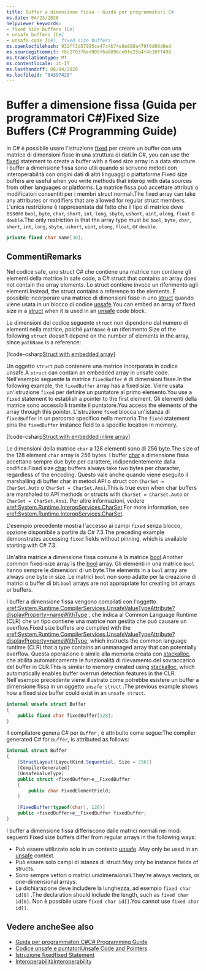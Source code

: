 ```yaml
---
title: Buffer a dimensione fissa - Guida per programmatori C#
ms.date: 04/23/2020
helpviewer_keywords:
- fixed size buffers [C#]
- unsafe buffers [C#]
- unsafe code [C#], fixed size buffers
ms.openlocfilehash: 932ff3d57995ce47c4b74e8e888a479f0d09d0ed
ms.sourcegitcommit: f8c270376ed905f6a8896ce0fe25b4f4b38ff498
ms.translationtype: MT
ms.contentlocale: it-IT
ms.lasthandoff: 06/04/2020
ms.locfileid: "84397428"
---
```

# <a name="fixed-size-buffers-c-programming-guide"></a><span data-ttu-id="cdbfa-102">Buffer a dimensione fissa (Guida per programmatori C#)</span><span class="sxs-lookup"><span data-stu-id="cdbfa-102">Fixed Size Buffers (C# Programming Guide)</span></span>

<span data-ttu-id="cdbfa-103">In C# è possibile usare l'istruzione [fixed](../../language-reference/keywords/fixed-statement.md) per creare un buffer con una matrice di dimensioni fisse in una struttura di dati.</span><span class="sxs-lookup"><span data-stu-id="cdbfa-103">In C#, you can use the [fixed](../../language-reference/keywords/fixed-statement.md) statement to create a buffer with a fixed size array in a data structure.</span></span> <span data-ttu-id="cdbfa-104">I buffer a dimensione fissa sono utili quando si scrivono metodi con interoperabilità con origini dati di altri linguaggi o piattaforme.</span><span class="sxs-lookup"><span data-stu-id="cdbfa-104">Fixed size buffers are useful when you write methods that interop with data sources from other languages or platforms.</span></span> <span data-ttu-id="cdbfa-105">La matrice fissa può accettare attributi o modificatori consentiti per i membri struct normali.</span><span class="sxs-lookup"><span data-stu-id="cdbfa-105">The fixed array can take any attributes or modifiers that are allowed for regular struct members.</span></span> <span data-ttu-id="cdbfa-106">L'unica restrizione è rappresentata dal fatto che il tipo di matrice deve essere `bool`, `byte`, `char`, `short`, `int`, `long`, `sbyte`, `ushort`, `uint`, `ulong`, `float` o `double`.</span><span class="sxs-lookup"><span data-stu-id="cdbfa-106">The only restriction is that the array type must be `bool`, `byte`, `char`, `short`, `int`, `long`, `sbyte`, `ushort`, `uint`, `ulong`, `float`, or `double`.</span></span>

```csharp
private fixed char name[30];
```

## <a name="remarks"></a><span data-ttu-id="cdbfa-107">Commenti</span><span class="sxs-lookup"><span data-stu-id="cdbfa-107">Remarks</span></span>

<span data-ttu-id="cdbfa-108">Nel codice safe, uno struct C# che contiene una matrice non contiene gli elementi della matrice.</span><span class="sxs-lookup"><span data-stu-id="cdbfa-108">In safe code, a C# struct that contains an array does not contain the array elements.</span></span> <span data-ttu-id="cdbfa-109">Lo struct contiene invece un riferimento agli elementi.</span><span class="sxs-lookup"><span data-stu-id="cdbfa-109">Instead, the struct contains a reference to the elements.</span></span> <span data-ttu-id="cdbfa-110">È possibile incorporare una matrice di dimensioni fisse in uno [struct](../../language-reference/builtin-types/struct.md) quando viene usata in un blocco di codice [unsafe](../../language-reference/keywords/unsafe.md).</span><span class="sxs-lookup"><span data-stu-id="cdbfa-110">You can embed an array of fixed size in a [struct](../../language-reference/builtin-types/struct.md) when it is used in an [unsafe](../../language-reference/keywords/unsafe.md) code block.</span></span>

<span data-ttu-id="cdbfa-111">Le dimensioni del codice seguente `struct` non dipendono dal numero di elementi nella matrice, poiché `pathName` è un riferimento:</span><span class="sxs-lookup"><span data-stu-id="cdbfa-111">Size of the following `struct` doesn't depend on the number of elements in the array, since `pathName` is a reference:</span></span>

[!code-csharp[Struct with embedded array](snippets/FixedKeywordExamples.cs#6)]

<span data-ttu-id="cdbfa-112">Un oggetto `struct` può contenere una matrice incorporata in codice unsafe.</span><span class="sxs-lookup"><span data-stu-id="cdbfa-112">A `struct` can contain an embedded array in unsafe code.</span></span> <span data-ttu-id="cdbfa-113">Nell'esempio seguente la matrice `fixedBuffer` è di dimensioni fisse.</span><span class="sxs-lookup"><span data-stu-id="cdbfa-113">In the following example, the `fixedBuffer` array has a fixed size.</span></span> <span data-ttu-id="cdbfa-114">Viene usata un'istruzione `fixed` per definire un puntatore al primo elemento.</span><span class="sxs-lookup"><span data-stu-id="cdbfa-114">You use a `fixed` statement to establish a pointer to the first element.</span></span> <span data-ttu-id="cdbfa-115">Gli elementi della matrice sono accessibili tramite il puntatore.</span><span class="sxs-lookup"><span data-stu-id="cdbfa-115">You access the elements of the array through this pointer.</span></span> <span data-ttu-id="cdbfa-116">L'istruzione `fixed` blocca un'istanza di `fixedBuffer` in un percorso specifico nella memoria.</span><span class="sxs-lookup"><span data-stu-id="cdbfa-116">The `fixed` statement pins the `fixedBuffer` instance field to a specific location in memory.</span></span>

[!code-csharp[Struct with embedded inline array](snippets/FixedKeywordExamples.cs#7)]

<span data-ttu-id="cdbfa-117">Le dimensioni della matrice `char` a 128 elementi sono di 256 byte.</span><span class="sxs-lookup"><span data-stu-id="cdbfa-117">The size of the 128 element `char` array is 256 bytes.</span></span> <span data-ttu-id="cdbfa-118">I buffer [char](../../language-reference/builtin-types/char.md) a dimensione fissa accettano sempre due byte per carattere, indipendentemente dalla codifica.</span><span class="sxs-lookup"><span data-stu-id="cdbfa-118">Fixed size [char](../../language-reference/builtin-types/char.md) buffers always take two bytes per character, regardless of the encoding.</span></span> <span data-ttu-id="cdbfa-119">Questo vale anche quando viene eseguito il marshalling di buffer char in metodi API o struct con `CharSet = CharSet.Auto` o `CharSet = CharSet.Ansi`.</span><span class="sxs-lookup"><span data-stu-id="cdbfa-119">This is true even when char buffers are marshaled to API methods or structs with `CharSet = CharSet.Auto` or `CharSet = CharSet.Ansi`.</span></span> <span data-ttu-id="cdbfa-120">Per altre informazioni, vedere <xref:System.Runtime.InteropServices.CharSet>.</span><span class="sxs-lookup"><span data-stu-id="cdbfa-120">For more information, see <xref:System.Runtime.InteropServices.CharSet>.</span></span>

<span data-ttu-id="cdbfa-121">L'esempio precedente mostra l'accesso ai campi `fixed` senza blocco, opzione disponibile a partire da C# 7.3.</span><span class="sxs-lookup"><span data-stu-id="cdbfa-121">The  preceding example demonstrates accessing `fixed` fields without pinning, which is available starting with C# 7.3.</span></span>

<span data-ttu-id="cdbfa-122">Un'altra matrice a dimensione fissa comune è la matrice [bool](../../language-reference/builtin-types/bool.md).</span><span class="sxs-lookup"><span data-stu-id="cdbfa-122">Another common fixed-size array is the [bool](../../language-reference/builtin-types/bool.md) array.</span></span> <span data-ttu-id="cdbfa-123">Gli elementi in una matrice `bool` hanno sempre le dimensioni di un byte.</span><span class="sxs-lookup"><span data-stu-id="cdbfa-123">The elements in a `bool` array are always one byte in size.</span></span> <span data-ttu-id="cdbfa-124">Le matrici `bool` non sono adatte per la creazione di matrici o buffer di bit.</span><span class="sxs-lookup"><span data-stu-id="cdbfa-124">`bool` arrays are not appropriate for creating bit arrays or buffers.</span></span>

<span data-ttu-id="cdbfa-125">I buffer a dimensione fissa vengono compilati con l'oggetto <xref:System.Runtime.CompilerServices.UnsafeValueTypeAttribute?displayProperty=nameWithType> , che indica al Common Language Runtime (CLR) che un tipo contiene una matrice non gestita che può causare un overflow.</span><span class="sxs-lookup"><span data-stu-id="cdbfa-125">Fixed size buffers are compiled with the <xref:System.Runtime.CompilerServices.UnsafeValueTypeAttribute?displayProperty=nameWithType>, which instructs the common language runtime (CLR) that a type contains an unmanaged array that can potentially overflow.</span></span> <span data-ttu-id="cdbfa-126">Questa operazione è simile alla memoria creata con [stackalloc](../../language-reference/operators/stackalloc.md), che abilita automaticamente le funzionalità di rilevamento del sovraccarico del buffer in CLR.</span><span class="sxs-lookup"><span data-stu-id="cdbfa-126">This is similar to memory created using [stackalloc](../../language-reference/operators/stackalloc.md), which automatically enables buffer overrun detection features in the CLR.</span></span> <span data-ttu-id="cdbfa-127">Nell'esempio precedente viene illustrato come potrebbe esistere un buffer a dimensione fissa in un oggetto `unsafe struct` .</span><span class="sxs-lookup"><span data-stu-id="cdbfa-127">The previous example shows how a fixed size buffer could exist in an `unsafe struct`.</span></span>

```csharp
internal unsafe struct Buffer
{
    public fixed char fixedBuffer[128];
}
```

<span data-ttu-id="cdbfa-128">Il compilatore genera C# per `Buffer` , è attribuito come segue:</span><span class="sxs-lookup"><span data-stu-id="cdbfa-128">The compiler generated C# for `Buffer`, is attributed as follows:</span></span>

```csharp
internal struct Buffer
{
    [StructLayout(LayoutKind.Sequential, Size = 256)]
    [CompilerGenerated]
    [UnsafeValueType]
    public struct <fixedBuffer>e__FixedBuffer
    {
        public char FixedElementField;
    }

    [FixedBuffer(typeof(char), 128)]
    public <fixedBuffer>e__FixedBuffer fixedBuffer;
}
```

<span data-ttu-id="cdbfa-129">I buffer a dimensione fissa differiscono dalle matrici normali nei modi seguenti:</span><span class="sxs-lookup"><span data-stu-id="cdbfa-129">Fixed size buffers differ from regular arrays in the following ways:</span></span>

- <span data-ttu-id="cdbfa-130">Può essere utilizzato solo in un contesto [unsafe](../../language-reference/keywords/unsafe.md) .</span><span class="sxs-lookup"><span data-stu-id="cdbfa-130">May only be used in an [unsafe](../../language-reference/keywords/unsafe.md) context.</span></span>
- <span data-ttu-id="cdbfa-131">Può essere solo campi di istanza di struct.</span><span class="sxs-lookup"><span data-stu-id="cdbfa-131">May only be instance fields of structs.</span></span>
- <span data-ttu-id="cdbfa-132">Sono sempre vettori o matrici unidimensionali.</span><span class="sxs-lookup"><span data-stu-id="cdbfa-132">They're always vectors, or one-dimensional arrays.</span></span>
- <span data-ttu-id="cdbfa-133">La dichiarazione deve includere la lunghezza, ad esempio `fixed char id[8]` .</span><span class="sxs-lookup"><span data-stu-id="cdbfa-133">The declaration should include the length, such as `fixed char id[8]`.</span></span> <span data-ttu-id="cdbfa-134">Non è possibile usare `fixed char id[]`.</span><span class="sxs-lookup"><span data-stu-id="cdbfa-134">You cannot use `fixed char id[]`.</span></span>

## <a name="see-also"></a><span data-ttu-id="cdbfa-135">Vedere anche</span><span class="sxs-lookup"><span data-stu-id="cdbfa-135">See also</span></span>

- [<span data-ttu-id="cdbfa-136">Guida per programmatori C#</span><span class="sxs-lookup"><span data-stu-id="cdbfa-136">C# Programming Guide</span></span>](../index.md)
- [<span data-ttu-id="cdbfa-137">Codice unsafe e puntatori</span><span class="sxs-lookup"><span data-stu-id="cdbfa-137">Unsafe Code and Pointers</span></span>](index.md)
- [<span data-ttu-id="cdbfa-138">Istruzione fixed</span><span class="sxs-lookup"><span data-stu-id="cdbfa-138">fixed Statement</span></span>](../../language-reference/keywords/fixed-statement.md)
- [<span data-ttu-id="cdbfa-139">Interoperabilità</span><span class="sxs-lookup"><span data-stu-id="cdbfa-139">Interoperability</span></span>](../interop/index.md)
